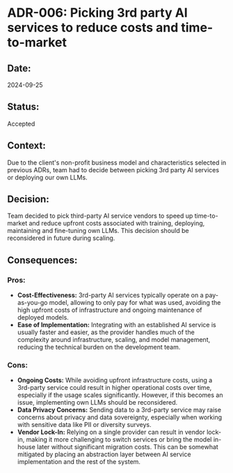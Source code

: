 # ADR-006: Picking 3rd party AI services to reduce costs and time-to-market

## Date:
2024-09-25

## Status:
Accepted

## Context:
Due to the client's non-profit business model and characteristics selected in previous ADRs, team had to decide between picking 3rd party AI services or deploying our own LLMs.

## Decision:
Team decided to pick third-party AI service vendors to speed up time-to-market and reduce upfront costs associated with training, deploying, maintaining and fine-tuning own LLMs. This decision should be reconsidered in future during scaling.

## Consequences:
### Pros:
- **Cost-Effectiveness:** 3rd-party AI services typically operate on a pay-as-you-go model, allowing to only pay for what was used, avoiding the high upfront costs of infrastructure and ongoing maintenance of deployed models.
- **Ease of Implementation:** Integrating with an established AI service is usually faster and easier, as the provider handles much of the complexity around infrastructure, scaling, and model management, reducing the technical burden on the development team.

### Cons:
- **Ongoing Costs:** While avoiding upfront infrastructure costs, using a 3rd-party service could result in higher operational costs over time, especially if the usage scales significantly. However, if this becomes an issue, implementing own LLMs should be reconsidered.
- **Data Privacy Concerns:** Sending data to a 3rd-party service may raise concerns about privacy and data sovereignty, especially when working with sensitive data like PII or diversity surveys.
- **Vendor Lock-In:** Relying on a single provider can result in vendor lock-in, making it more challenging to switch services or bring the model in-house later without significant migration costs. This can be somewhat mitigated by placing an abstraction layer between AI service implementation and the rest of the system.
